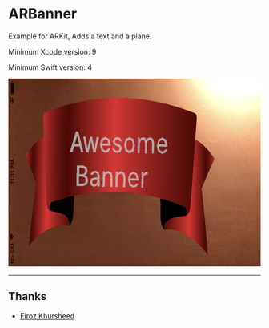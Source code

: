 # ARBanner
Example for ARKit, Adds a text and a plane.

Minimum Xcode version: 9

Minimum Swift version: 4

<img src="./Screenshot.png" width="667" height="375" />



----
## Thanks
* [Firoz Khursheed](mailto:firozkhursheed@gmail.com)
